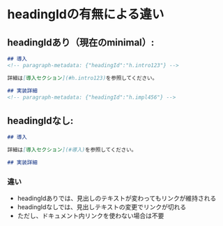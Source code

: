 # headingIdの有無による違い

## headingIdあり（現在のminimal）:
```markdown
## 導入
<!-- paragraph-metadata: {"headingId":"h.intro123"} -->

詳細は[導入セクション](#h.intro123)を参照してください。

## 実装詳細
<!-- paragraph-metadata: {"headingId":"h.impl456"} -->
```

## headingIdなし:
```markdown
## 導入

詳細は[導入セクション](#導入)を参照してください。

## 実装詳細
```

### 違い
- headingIdありでは、見出しのテキストが変わってもリンクが維持される
- headingIdなしでは、見出しテキストの変更でリンクが切れる
- ただし、ドキュメント内リンクを使わない場合は不要
